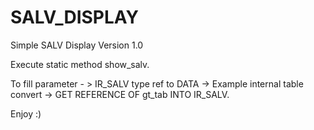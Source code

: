 # SALV_DISPLAY
Simple SALV Display Version 1.0

Execute static method show_salv.

To fill parameter - > IR_SALV type ref to DATA -> Example internal table convert -> GET REFERENCE OF gt_tab INTO IR_SALV.


Enjoy :)





